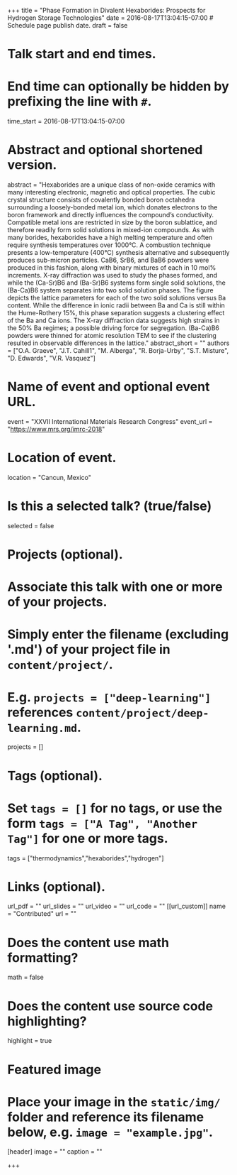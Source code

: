 +++
title = "Phase Formation in Divalent Hexaborides: Prospects for Hydrogen Storage Technologies"
date = 2016-08-17T13:04:15-07:00  # Schedule page publish date.
draft = false

# Talk start and end times.
#   End time can optionally be hidden by prefixing the line with `#`.
time_start = 2016-08-17T13:04:15-07:00


# Abstract and optional shortened version.
abstract = "Hexaborides are a unique class of non-oxide ceramics with many interesting electronic, magnetic and optical properties.  The cubic crystal structure consists of covalently bonded boron octahedra surrounding a loosely-bonded metal ion, which donates electrons to the boron framework and directly influences the compound’s conductivity.  Compatible metal ions are restricted in size by the boron sublattice, and therefore readily form solid solutions in mixed-ion compounds.  As with many borides, hexaborides have a high melting temperature and often require synthesis temperatures over 1000°C.  A combustion technique presents a low-temperature (400°C) synthesis alternative and subsequently produces sub-micron particles.  CaB6, SrB6, and BaB6 powders were produced in this fashion, along with binary mixtures of each in 10 mol% increments.  X-ray diffraction was used to study the phases formed, and while the (Ca-Sr)B6 and (Ba-Sr)B6 systems form single solid solutions, the (Ba-Ca)B6 system separates into two solid solution phases.  The figure depicts the lattice parameters for each of the two solid solutions versus Ba content.  While the difference in ionic radii between Ba and Ca is still within the Hume-Rothery 15%, this phase separation suggests a clustering effect of the Ba and Ca ions.  The X-ray diffraction data suggests high strains in the 50% Ba regimes; a possible driving force for segregation.  (Ba-Ca)B6 powders were thinned for atomic resolution TEM to see if the clustering resulted in observable differences in the lattice."
abstract_short = ""
authors = ["O.A. Graeve", "J.T. Cahill1", "M. Alberga", "R. Borja-Urby", "S.T. Misture", "D. Edwards", "V.R. Vasquez"]
# Name of event and optional event URL.
event = "XXVII International Materials Research Congress"
event_url = "https://www.mrs.org/imrc-2018"

# Location of event.
location = "Cancun, Mexico"

# Is this a selected talk? (true/false)
selected = false

# Projects (optional).
#   Associate this talk with one or more of your projects.
#   Simply enter the filename (excluding '.md') of your project file in `content/project/`.
#   E.g. `projects = ["deep-learning"]` references `content/project/deep-learning.md`.
projects = []

# Tags (optional).
#   Set `tags = []` for no tags, or use the form `tags = ["A Tag", "Another Tag"]` for one or more tags.
tags = ["thermodynamics","hexaborides","hydrogen"]

# Links (optional).
url_pdf = ""
url_slides = ""
url_video = ""
url_code = ""
[[url_custom]]
    name = "Contributed"
    url = ""

# Does the content use math formatting?
math = false

# Does the content use source code highlighting?
highlight = true

# Featured image
# Place your image in the `static/img/` folder and reference its filename below, e.g. `image = "example.jpg"`.
[header]
image = ""
caption = ""

+++
